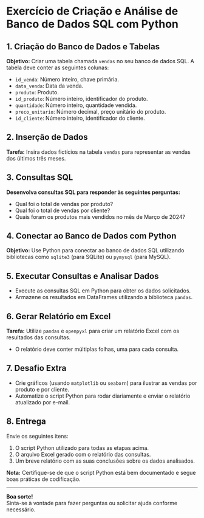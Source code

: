 # Exercício de Criação e Análise de Banco de Dados SQL com Python

## 1. Criação do Banco de Dados e Tabelas

**Objetivo:** Criar uma tabela chamada `vendas` no seu banco de dados SQL. A tabela deve conter as seguintes colunas:

- `id_venda`: Número inteiro, chave primária.
- `data_venda`: Data da venda.
- `produto`: Produto.
- `id_produto`: Número inteiro, identificador do produto.
- `quantidade`: Número inteiro, quantidade vendida.
- `preco_unitario`: Número decimal, preço unitário do produto.
- `id_cliente`: Número inteiro, identificador do cliente.

## 2. Inserção de Dados

**Tarefa:** Insira dados fictícios na tabela `vendas` para representar as vendas dos últimos três meses.

## 3. Consultas SQL

**Desenvolva consultas SQL para responder às seguintes perguntas:**

- Qual foi o total de vendas por produto?
- Qual foi o total de vendas por cliente?
- Quais foram os produtos mais vendidos no mês de Março de 2024?

## 4. Conectar ao Banco de Dados com Python

**Objetivo:** Use Python para conectar ao banco de dados SQL utilizando bibliotecas como `sqlite3` (para SQLite) ou `pymysql` (para MySQL).

## 5. Executar Consultas e Analisar Dados

- Execute as consultas SQL em Python para obter os dados solicitados.
- Armazene os resultados em DataFrames utilizando a biblioteca `pandas`.

## 6. Gerar Relatório em Excel

**Tarefa:** Utilize `pandas` e `openpyxl` para criar um relatório Excel com os resultados das consultas.

- O relatório deve conter múltiplas folhas, uma para cada consulta.

## 7. Desafio Extra

- Crie gráficos (usando `matplotlib` ou `seaborn`) para ilustrar as vendas por produto e por cliente.
- Automatize o script Python para rodar diariamente e enviar o relatório atualizado por e-mail.

## 8. Entrega

Envie os seguintes itens:

1. O script Python utilizado para todas as etapas acima.
2. O arquivo Excel gerado com o relatório das consultas.
3. Um breve relatório com as suas conclusões sobre os dados analisados.

**Nota:** Certifique-se de que o script Python está bem documentado e segue boas práticas de codificação.

---

**Boa sorte!**  
Sinta-se à vontade para fazer perguntas ou solicitar ajuda conforme necessário.
